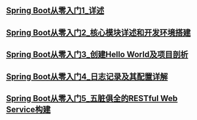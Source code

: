 ## [Spring Boot从零入门1_详述](https://blog.csdn.net/FreeApe/article/details/102721141)

## [Spring Boot从零入门2_核心模块详述和开发环境搭建](https://blog.csdn.net/FreeApe/article/details/102753732)

## [Spring Boot从零入门3_创建Hello World及项目剖析](https://blog.csdn.net/FreeApe/article/details/102786088)

## [Spring Boot从零入门4_日志记录及其配置详解](https://blog.csdn.net/FreeApe/article/details/102826980)

## [Spring Boot从零入门5_五脏俱全的RESTful Web Service构建](https://blog.csdn.net/FreeApe/article/details/102902410)


